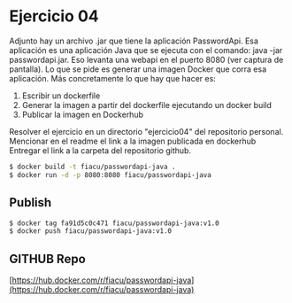 # Ejercicio 04 #

Adjunto hay un archivo .jar que tiene la aplicación PasswordApi.
Esa aplicación es una aplicación Java que se ejecuta con el comando: java -jar passwordapi.jar. Eso levanta una webapi en el puerto 8080 (ver captura de pantalla).
Lo que se pide es generar una imagen Docker que corra esa aplicación. Más concretamente lo que hay que hacer es:
1. Escribir un dockerfile
2. Generar la imagen a partir del dockerfile ejecutando un docker build
3. Publicar la imagen en Dockerhub

Resolver el ejercicio en un directorio "ejercicio04" del repositorio personal.
Mencionar en el readme el link a la imagen publicada en dockerhub
Entregar el link a la carpeta del repositorio github.

```bash
$ docker build -t fiacu/passwordapi-java .
$ docker run -d -p 8080:8080 fiacu/passwordapi-java
```

## Publish ##

```bash
$ docker tag fa91d5c0c471 fiacu/passwordapi-java:v1.0
$ docker push fiacu/passwordapi-java:v1.0
```

## GITHUB Repo ##

[https://hub.docker.com/r/fiacu/passwordapi-java](https://hub.docker.com/r/fiacu/passwordapi-java)
